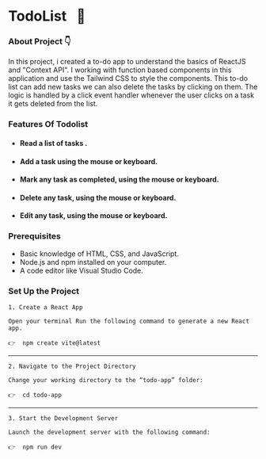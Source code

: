 # TodoList &nbsp; 🧾

### About Project 👇
<p>
    In this project, i created a to-do app to understand the basics of ReactJS and "Context API". I working with function based components in this application and use the Tailwind CSS to style the components. This to-do list can add new tasks we can also delete the tasks by clicking on them. The logic is handled by a click event handler whenever the user clicks on a task it gets deleted from the list.
</p>


### Features Of Todolist 
 - <h4>Read a list of tasks .</h4>
 - <h4>Add a task using the mouse or keyboard.</h4>
 - <h4>Mark any task as completed, using the mouse or keyboard.</h4> 
- <h4>Delete any task, using the mouse or keyboard.</h4>
- <h4>Edit any task, using the mouse or keyboard.</h4>

### Prerequisites 

- Basic knowledge of HTML, CSS, and JavaScript.
- Node.js and npm installed on your computer.
- A code editor like Visual Studio Code.

### Set Up the Project

    1. Create a React App

    Open your terminal Run the following command to generate a new React app. 

    👉  npm create vite@latest
<hr>

    2. Navigate to the Project Directory

    Change your working directory to the “todo-app” folder:

    👉  cd todo-app
<hr> 

    3. Start the Development Server

    Launch the development server with the following command:

    👉  npm run dev